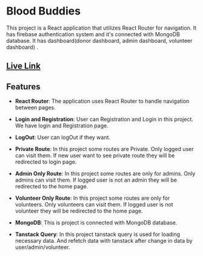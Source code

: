 # Blood Buddies

This project is a React application that utilizes React Router for navigation. It has firebase authentication system and it's connected with MongoDB database. It has dashboard(donor dashboard, admin dashboard, volunteer dashboard) .

## [Live Link](https://blood-donation-6aa60.web.app/)

## Features

- **React Router**: The application uses React Router to handle navigation between pages.

- **Login and Registration**: User can Registration and Login in this project. We have login and Registration page.

- **LogOut**: User can logOut if they want.

- **Private Route**: In this project some routes are Private. Only logged user can visit them. If new user want to see private route they will be redirected to login page.

- **Admin Only Route**: In this project some routes are only for admins. Only admins can visit them. If logged user is not an admin they will be redirected to the home page.

- **Volunteer Only Route**: In this project some routes are only for volunteers. Only volunteers can visit them. If logged user is not volunteer they will be redirected to the home page.

- **MongoDB**: This is project is connected with MongoDB database.

- **Tanstack Query**: In this project tanstack query is used for loading necessary data. And refetch data with tanstack after change in data by user/admin/volunteer.
